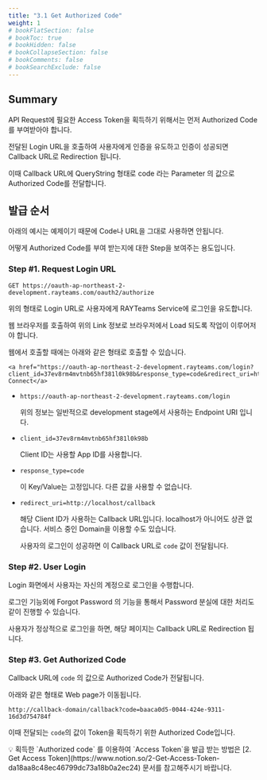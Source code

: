 ```yaml
---
title: "3.1 Get Authorized Code"
weight: 1
# bookFlatSection: false
# bookToc: true
# bookHidden: false
# bookCollapseSection: false
# bookComments: false
# bookSearchExclude: false
---
```


## Summary

API Request에 필요한 Access Token을 획득하기 위해서는 먼저 Authorized Code를 부여받아야 합니다.

전달된 Login URL을 호출하여 사용자에게 인증을 유도하고 인증이 성공되면 Callback URL로 Redirection 됩니다.

이때 Callback URL에 QueryString 형태로 code 라는 Parameter 의 값으로 Authorized Code를 전달합니다.

## 발급 순서

아래의 예시는 예제이기 때문에 Code나 URL을 그대로 사용하면 안됩니다.

어떻게 Authorized Code를 부여 받는지에 대한 Step을 보여주는 용도입니다.

### **Step #1. Request Login URL**

```
GET https://oauth-ap-northeast-2-development.rayteams.com/oauth2/authorize
```

위의 형태로 Login URL로 사용자에게 RAYTeams Service에 로그인을 유도합니다.

웹 브라우저를 호출하여 위의 Link 정보로 브라우저에서 Load 되도록 작업이 이루어저야 합니다.

웹에서 호출할 때에는 아래와 같은 형태로 호출할 수 있습니다.

```
<a href="https://oauth-ap-northeast-2-development.rayteams.com/login?client_id=37ev8rm4mvtnb65hf381l0k98b&response_type=code&redirect_uri=http://localhost/callback">RAYTeams Connect</a>
```

- `https://oauth-ap-northeast-2-development.rayteams.com/login`
    
    위의 정보는 일반적으로 development stage에서 사용하는 Endpoint URI 입니다.
    
- `client_id=37ev8rm4mvtnb65hf381l0k98b`
    
    Client ID는 사용할 App ID를 사용합니다.
    
- `response_type=code`
    
    이 Key/Value는 고정입니다. 다른 값을 사용할 수 없습니다.
    
- `redirect_uri=http://localhost/callback`
    
    해당 Client ID가 사용하는 Callback URL입니다. localhost가 아니어도 상관 없습니다. 서비스 중인 Domain을 이용할 수도 있습니다.
    
    사용자의 로그인이 성공하면 이 Callback URL로 `code` 값이 전달됩니다.
    

### **Step #2. User Login**

Login 화면에서 사용자는 자신의 계정으로 로그인을 수행합니다.

로그인 기능외에 Forgot Password 의 기능을 통해서 Password 분실에 대한 처리도 같이 진행할 수 있습니다.

사용자가 정상적으로 로그인을 하면, 해당 페이지는 Callback URL로 Redirection 됩니다.

### **Step #3. Get Authorized Code**

Callback URL에 `code` 의 값으로 Authorized Code가 전달됩니다.

아래와 같은 형태로 Web page가 이동됩니다.

```
http://callback-domain/callback?code=baaca0d5-0044-424e-9311-16d3d754784f
```

이때 전달되는 `code`의 값이 Token을 획득하기 위한 Authorized Code입니다.

<aside>
💡 획득한 `Authorized code` 를 이용하여 `Access Token`을 발급 받는 방법은 [2. Get Access Token](https://www.notion.so/2-Get-Access-Token-da18aa8c48ec46799dc73a18b0a2ec24)  문서를 참고해주시기 바랍니다.

</aside>